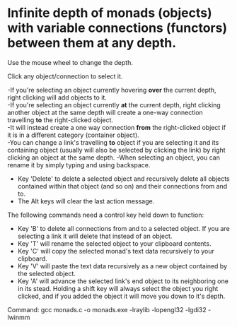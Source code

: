 # Infinite depth of monads (objects) with variable connections (functors) between them at any depth.

Use the mouse wheel to change the depth.

Click any object/connection to select it.

-If you're selecting an object currently hovering **over** the current depth, right clicking will add objects to it.\
-If you're selecting an object currently **at** the current depth, right clicking another object at the same depth will create a one-way connection travelling **to** the right-clicked object.\
-It will instead create a one way connection **from** the right-clicked object if it is in a different category (container object).\
-You can change a link's travelling **to** object if you are selecting it and its containing object (usually will also be selected by clicking the link) by right clicking an object at the same depth.
-When selecting an object, you can rename it by simply typing and using backspace.

- Key 'Delete' to delete a selected object and recursively delete all objects contained within that object (and so on) and their connections from and to.
- The Alt keys will clear the last action message.

The following commands need a control key held down to function:
- Key 'B' to delete all connections from and to a selected object.
If you are selecting a link it will delete that instead of an object.
- Key 'T' will rename the selected object to your clipboard contents.
- Key 'C' will copy the selected monad's text data recursively to your clipboard.
- Key 'V' will paste the text data recursively as a new object contained by the selected object.
- Key 'A' will advance the selected link's end object to its neighboring one in its stead.
Holding a shift key will always select the object you right clicked, and if you added the object it will move you down to it's depth.

Command: gcc monads.c -o monads.exe -lraylib -lopengl32 -lgdi32 -lwinmm
